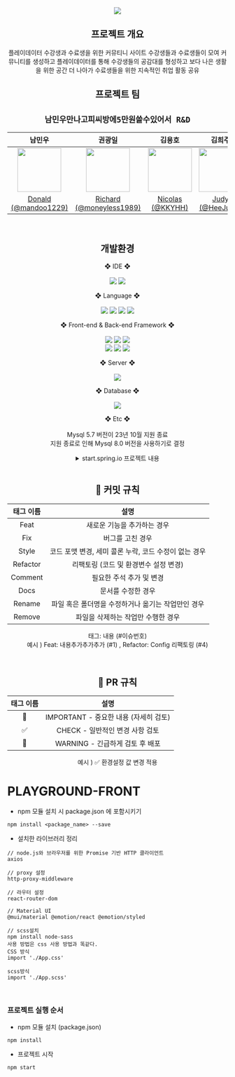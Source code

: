 <div align="center">
<img src="https://capsule-render.vercel.app/api?type=rounded&color=gradient&customColorList=0,5,6&height=200&section=header&text=PLAYGROUND&fontSize=70" />

<h2>프로젝트 개요</h2>
플레이데이터 수강생과 수료생을 위한 커뮤티니 사이트  
수강생들과 수료생들이 모여 커뮤니티를 생성하고 플레이데이터를 통해   
수강생들의 공감대를 형성하고 보다 나은 생활을 위한 공간    
더 나아가 수료생들을 위한 지속적인 취업 활동 공유

<br>

<h2>프로젝트 팀</h2>
<h2><code>남민우만나고피씨방에5만원쓸수있어서 R&D</code></h2>

|                                                               남민우                                                               |                                                               권광일                                                               |                                                               김용호                                                               |                                                              김희주                                                               |                                                              남정현                                                               |                                      유수빈                                      |  
|:-------------------------------------------------------------------------------------------------------------------------------:|:-------------------------------------------------------------------------------------------------------------------------------:|:-------------------------------------------------------------------------------------------------------------------------------:|:------------------------------------------------------------------------------------------------------------------------------:|:------------------------------------------------------------------------------------------------------------------------------:|:-----------------------------------------------------------------------------:|
| <img src="https://user-images.githubusercontent.com/48994100/233946147-db2cd31d-12d0-4b74-a3dd-804a44cf071c.png" width="100" /> | <img src="https://user-images.githubusercontent.com/48994100/233946014-cf30c208-ae30-4efb-a00c-77f901e6dbb9.png" width="100" /> | <img src="https://avatars.githubusercontent.com/u/102516350?v=4" width="100" /> | <img src="https://user-images.githubusercontent.com/48994100/233944309-7d6b86e6-bb21-48a7-b621-b7a0d2924e82.png" width="100"/> | <img src="https://user-images.githubusercontent.com/48994100/233943872-6613d356-4578-412a-bbd8-6c291cdb5610.png" width="100"/> | <img src="https://avatars.githubusercontent.com/u/71416848?v=4" width="100"/> |
|                                     [Donald  (@mandoo1229)](https://github.com/mandoo1229)                                      |                              [Richard (@moneyless1989)](https://github.com/moneyless1989)                              |                                      [Nicolas (@KKYHH)](https://github.com/KKYHH)                                       |                                      [Judy (@HeeJu23)](https://github.com/HeeJu23)                                       |                                       [Jay (@jaynamm)](https://github.com/jaynamm)                                        |                             [Amelia (@suub13)](https://github.com/suub13)                              |

<br>

<h2>개발환경</h2>

❖ IDE ❖ <br><br>
<img src="https://img.shields.io/badge/IntelliJ IDEA Communit-000000?style=flat&logo=intellijidea&logoColor=white"/>
<img src="https://img.shields.io/badge/Visual Studio Code-007ACC?style=flat&logo=Visual Studio Code&logoColor=white"/>

❖ Language ❖ <br><br>
<img src="https://img.shields.io/badge/Java-3399FF?style=flat&logo=java&logoColor=white"/>
<img src="https://img.shields.io/badge/JavaScript-F7DF1E?style=flat&logo=javascript&logoColor=black" />
<img src="https://img.shields.io/badge/OpenJDK 17-FFFFFF?style=flat&logo=java&logoColor=black"/>
<img src="https://img.shields.io/badge/JSON-000000?style=flat&logo=json&logoColor=white" />

❖ Front-end & Back-end Framework ❖ <br><br>
<img src="https://img.shields.io/badge/Node.js v19.9.0-339933?style=flat&logo=node.js&logoColor=white"/>
<img src="https://img.shields.io/badge/React-61DAFB?style=flat&logo=react&logoColor=black"/>
<img src="https://img.shields.io/badge/npm v9.6.3-CB3837?style=flat&logo=npm&logoColor=white"/>
<br>
<img src="https://img.shields.io/badge/Spring Boot 3.0.5-6DB33F?style=flat&logo=springboot&logoColor=white"/>
<img src="https://img.shields.io/badge/Spring Security-6DB33F?style=flat&logo=springsecurity&logoColor=white"/>
<img src="https://img.shields.io/badge/Gradle-02303A?style=flat&logo=gradle&logoColor=white"/>

❖ Server ❖ <br><br>
<img src="https://img.shields.io/badge/Docker-2496ED?style=flat&logo=Docker&logoColor=white" />

❖ Database ❖ <br><br>
<img src="https://img.shields.io/badge/Mysql 8.0.32-4479A1?style=flat&logo=mysql&logoColor=white"/>

❖ Etc ❖ <br><br>
Mysql 5.7 버전이 23년 10월 지원 종료<br>지원 종료로 인해 Mysql 8.0 버전을 사용하기로 결정

<details>
  <summary>start.spring.io 프로젝트 내용</summary>
  <div markdown="1">
    <img width="889" alt="springbootinit" src="https://user-images.githubusercontent.com/48994100/232404385-8fd43fc7-8efb-4215-90fc-fb3ed4074b44.png">
  </div>
</details>

<br>

<h2>🤝 커밋 규칙</h2>

|   태그 이름    |                설명                |
|:----------:|:--------------------------------:|
|    Feat    |         새로운 기능을 추가하는 경우          |
|    Fix     |            버그를 고친 경우             |
|   Style    | 코드 포맷 변경, 세미 콜론 누락, 코드 수정이 없는 경우 |
|  Refactor  |      리팩토링 (코드 및 환경변수 설정 변경)      |
|  Comment   |          필요한 주석 추가 및 변경          |
|    Docs    |            문서를 수정한 경우            |
|   Rename   |   파일 혹은 폴더명을 수정하거나 옮기는 작업만인 경우   |
|   Remove   |       파일을 삭제하는 작업만 수행한 경우        |


태그: 내용 (#이슈번호)  
예시 ) Feat: 내용추가추가추가 (#1) , Refactor: Config 리팩토링 (#4)

<br>

<h2> 🤝 PR 규칙 </h2>

| 태그 이름  |             설명              |
|:------:|:---------------------------:|
|   🌟   | IMPORTANT - 중요한 내용 (자세히 검토) |
|   ✅    |    CHECK - 일반적인 변경 사항 검토    |
|   🚨   |   WARNING - 긴급하게 검토 후 배포    |

예시 ) ✅ 환경설정 값 변경 적용

</div>


# PLAYGROUND-FRONT

- npm 모듈 설치 시 package.json 에 포함시키기
```
npm install <package_name> --save
```

- 설치한 라이브러리 정리
```
// node.js와 브라우저를 위한 Promise 기반 HTTP 클라이언트
axios

// proxy 설정
http-proxy-middleware 

// 라우터 설정
react-router-dom 

// Material UI
@mui/material @emotion/react @emotion/styled
```
```
// scss설치
npm install node-sass
사용 방법은 css 사용 방법과 똑같다. 
CSS 방식
import './App.css'

scss방식
import './App.scss'
```

<br>

### 프로젝트 실행 순서

- npm 모듈 설치 (package.json)
```
npm install
```

- 프로젝트 시작
```
npm start
```

<br>
